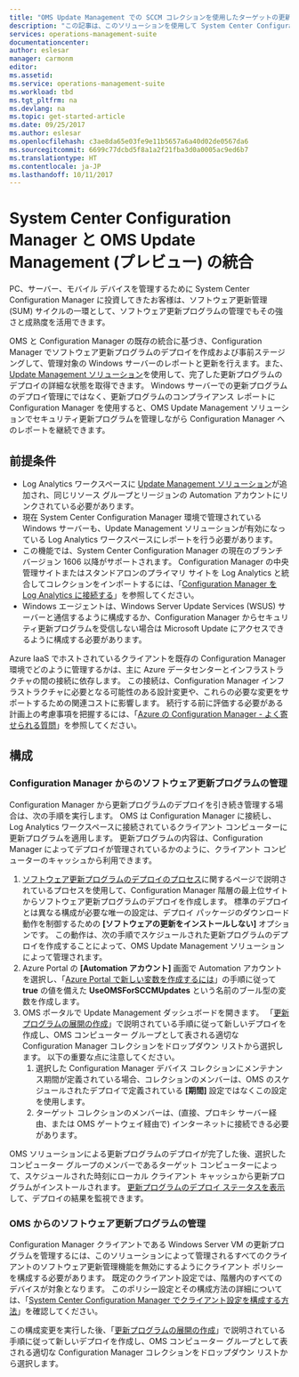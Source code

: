 ```yaml
---
title: "OMS Update Management での SCCM コレクションを使用したターゲットの更新 | Microsoft Docs"
description: "この記事は、このソリューションを使用して System Center Configuration Manager を構成し、SCCM で管理されるコンピューターの更新を管理するのに役立ちます。"
services: operations-management-suite
documentationcenter: 
author: eslesar
manager: carmonm
editor: 
ms.assetid: 
ms.service: operations-management-suite
ms.workload: tbd
ms.tgt_pltfrm: na
ms.devlang: na
ms.topic: get-started-article
ms.date: 09/25/2017
ms.author: eslesar
ms.openlocfilehash: c3ae8da65e03fe9e11b5657a6a40d02de0567da6
ms.sourcegitcommit: 6699c77dcbd5f8a1a2f21fba3d0a0005ac9ed6b7
ms.translationtype: HT
ms.contentlocale: ja-JP
ms.lasthandoff: 10/11/2017
---
```

# <a name="integrate-system-center-configuration-manager-with-oms-update-management-preview"></a>System Center Configuration Manager と OMS Update Management (プレビュー) の統合

PC、サーバー、モバイル デバイスを管理するために System Center Configuration Manager に投資してきたお客様は、ソフトウェア更新管理 (SUM) サイクルの一環として、ソフトウェア更新プログラムの管理でもその強さと成熟度を活用できます。  

OMS と Configuration Manager の既存の統合に基づき、Configuration Manager でソフトウェア更新プログラムのデプロイを作成および事前ステージングして、管理対象の Windows サーバーのレポートと更新を行えます。また、[Update Management ソリューション](../operations-management-suite/oms-solution-update-management.md)を使用して、完了した更新プログラムのデプロイの詳細な状態を取得できます。 Windows サーバーでの更新プログラムのデプロイ管理にではなく、更新プログラムのコンプライアンス レポートに Configuration Manager を使用すると、OMS Update Management ソリューションでセキュリティ更新プログラムを管理しながら Configuration Manager へのレポートを継続できます。

## <a name="prerequisites"></a>前提条件

* Log Analytics ワークスペースに [Update Management ソリューション](../operations-management-suite/oms-solution-update-management.md)が追加され、同じリソース グループとリージョンの Automation アカウントにリンクされている必要があります。   
* 現在 System Center Configuration Manager 環境で管理されている Windows サーバーも、Update Management ソリューションが有効になっている Log Analytics ワークスペースにレポートを行う必要があります。  
* この機能では、System Center Configuration Manager の現在のブランチ バージョン 1606 以降がサポートされます。  Configuration Manager の中央管理サイトまたはスタンドアロンのプライマリ サイトを Log Analytics と統合してコレクションをインポートするには、「[Configuration Manager を Log Analytics に接続する](../log-analytics/log-analytics-sccm.md)」を参照してください。  
* Windows エージェントは、Windows Server Update Services (WSUS) サーバーと通信するように構成するか、Configuration Manager からセキュリティ更新プログラムを受信しない場合は Microsoft Update にアクセスできるように構成する必要があります。   

Azure IaaS でホストされているクライアントを既存の Configuration Manager 環境でどのように管理するかは、主に Azure データセンターとインフラストラクチャの間の接続に依存します。 この接続は、Configuration Manager インフラストラクチャに必要となる可能性のある設計変更や、これらの必要な変更をサポートするための関連コストに影響します。  続行する前に評価する必要がある計画上の考慮事項を把握するには、「[Azure の Configuration Manager - よく寄せられる質問](https://docs.microsoft.com/sccm/core/understand/configuration-manager-on-azure#networking)」を参照してください。    

## <a name="configuration"></a>構成

### <a name="manage-software-updates-from-configuration-manager"></a>Configuration Manager からのソフトウェア更新プログラムの管理 

Configuration Manager から更新プログラムのデプロイを引き続き管理する場合は、次の手順を実行します。  OMS は Configuration Manager に接続し、Log Analytics ワークスペースに接続されているクライアント コンピューターに更新プログラムを適用します。 更新プログラムの内容は、Configuration Manager によってデプロイが管理されているかのように、クライアント コンピューターのキャッシュから利用できます。  

1. [ソフトウェア更新プログラムのデプロイのプロセス](https://docs.microsoft.com/en-us/sccm/sum/deploy-use/deploy-software-updates)に関するページで説明されているプロセスを使用して、Configuration Manager 階層の最上位サイトからソフトウェア更新プログラムのデプロイを作成します。  標準のデプロイとは異なる構成が必要な唯一の設定は、デプロイ パッケージのダウンロード動作を制御するための **[ソフトウェアの更新をインストールしない]** オプションです。 この動作は、次の手順でスケジュールされた更新プログラムのデプロイを作成することによって、OMS Update Management ソリューションによって管理されます。  
2. Azure Portal の **[Automation アカウント]** 画面で Automation アカウントを選択し、「[Azure Portal で新しい変数を作成するには](../automation/automation-variables.md#to-create-a-new-variable-with-the-azure-portal)」の手順に従って **true** の値を備えた **UseOMSForSCCMUpdates** という名前のブール型の変数を作成します。
3. OMS ポータルで Update Management ダッシュボードを開きます。  「[更新プログラムの展開の作成](../operations-management-suite/oms-solution-update-management.md#creating-an-update-deployment)」で説明されている手順に従って新しいデプロイを作成し、OMS コンピューター グループとして表される適切な Configuration Manager コレクションをドロップダウン リストから選択します。  以下の重要な点に注意してください。
    1. 選択した Configuration Manager デバイス コレクションにメンテナンス期間が定義されている場合、コレクションのメンバーは、OMS のスケジュールされたデプロイで定義されている **[期間]** 設定ではなくこの設定を使用します。
    2. ターゲット コレクションのメンバーは、(直接、プロキシ サーバー経由、または OMS ゲートウェイ経由で) インターネットに接続できる必要があります。  

OMS ソリューションによる更新プログラムのデプロイが完了した後、選択したコンピューター グループのメンバーであるターゲット コンピューターによって、スケジュールされた時刻にローカル クライアント キャッシュから更新プログラムがインストールされます。  [更新プログラムのデプロイ ステータスを表示](../operations-management-suite/oms-solution-update-management.md#viewing-update-deployments)して、デプロイの結果を監視できます。  

### <a name="manage-software-updates-from-oms"></a>OMS からのソフトウェア更新プログラムの管理

Configuration Manager クライアントである Windows Server VM の更新プログラムを管理するには、このソリューションによって管理されるすべてのクライアントのソフトウェア更新管理機能を無効にするようにクライアント ポリシーを構成する必要があります。  既定のクライアント設定では、階層内のすべてのデバイスが対象となります。  このポリシー設定とその構成方法の詳細については、「[System Center Configuration Manager でクライアント設定を構成する方法](https://docs.microsoft.com/sccm/core/clients/deploy/configure-client-settings)」を確認してください。  

この構成変更を実行した後、「[更新プログラムの展開の作成](../operations-management-suite/oms-solution-update-management.md#creating-an-update-deployment)」で説明されている手順に従って新しいデプロイを作成し、OMS コンピューター グループとして表される適切な Configuration Manager コレクションをドロップダウン リストから選択します。 

